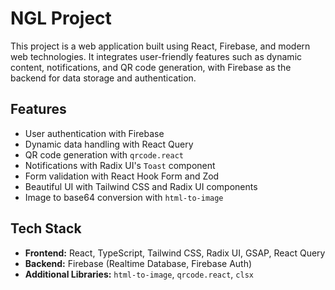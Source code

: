 # NGL Project

This project is a web application built using React, Firebase, and modern web technologies. It integrates user-friendly features such as dynamic content, notifications, and QR code generation, with Firebase as the backend for data storage and authentication.

## Features
- User authentication with Firebase
- Dynamic data handling with React Query
- QR code generation with `qrcode.react`
- Notifications with Radix UI's `Toast` component
- Form validation with React Hook Form and Zod
- Beautiful UI with Tailwind CSS and Radix UI components
- Image to base64 conversion with `html-to-image`

## Tech Stack
- **Frontend:** React, TypeScript, Tailwind CSS, Radix UI, GSAP, React Query
- **Backend:** Firebase (Realtime Database, Firebase Auth)
- **Additional Libraries:** `html-to-image`, `qrcode.react`, `clsx`
